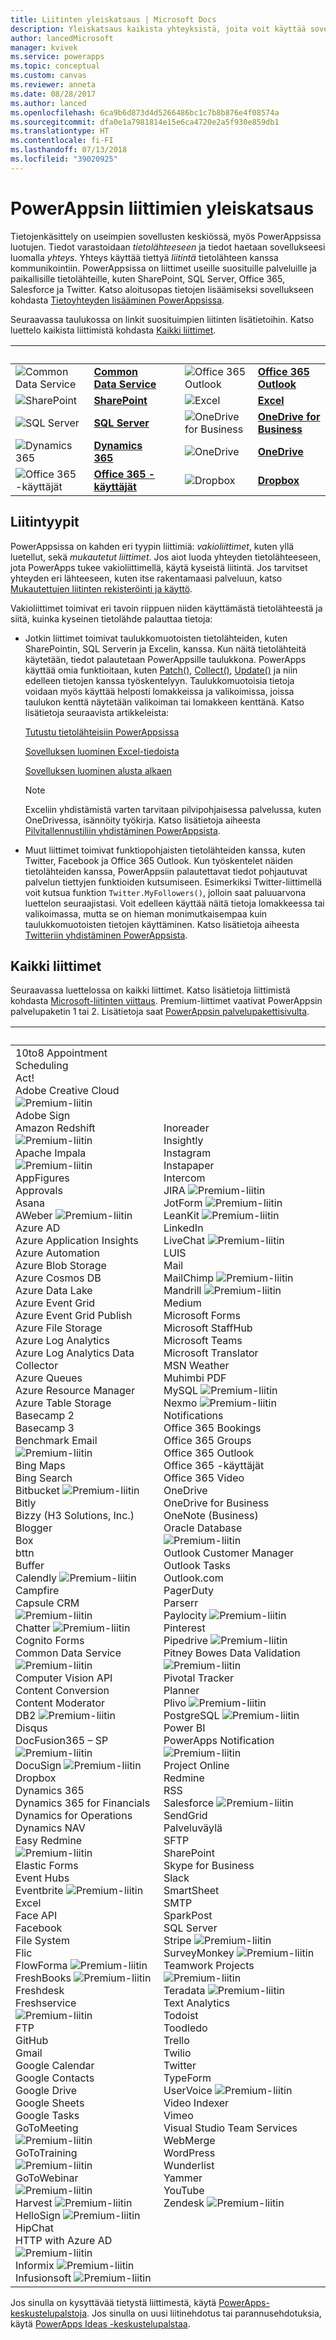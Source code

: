 ```yaml
---
title: Liitinten yleiskatsaus | Microsoft Docs
description: Yleiskatsaus kaikista yhteyksistä, joita voit käyttää sovellusten rakentamiseen
author: lancedMicrosoft
manager: kvivek
ms.service: powerapps
ms.topic: conceptual
ms.custom: canvas
ms.reviewer: anneta
ms.date: 08/28/2017
ms.author: lanced
ms.openlocfilehash: 6ca9b6d873d4d5266486bc1c7b8b876e4f08574a
ms.sourcegitcommit: dfa0e1a7981814e15e6ca4720e2a5f930e859db1
ms.translationtype: HT
ms.contentlocale: fi-FI
ms.lasthandoff: 07/13/2018
ms.locfileid: "39020925"
---
```

# <a name="overview-of-connectors-for-powerapps"></a>PowerAppsin liittimien yleiskatsaus
Tietojenkäsittely on useimpien sovellusten keskiössä, myös PowerAppsissa luotujen. Tiedot varastoidaan *tietolähteeseen* ja tiedot haetaan sovellukseesi luomalla *yhteys*. Yhteys käyttää tiettyä *liitintä* tietolähteen kanssa kommunikointiin. PowerAppsissa on liittimet useille suosituille palveluille ja paikallisille tietolähteille, kuten SharePoint, SQL Server, Office 365, Salesforce ja Twitter. Katso aloitusopas tietojen lisäämiseksi sovellukseen kohdasta [Tietoyhteyden lisääminen PowerAppsissa](add-data-connection.md).

Seuraavassa taulukossa on linkit suosituimpien liitinten lisätietoihin. Katso luettelo kaikista liittimistä kohdasta [Kaikki liittimet](#all-connectors).

| &nbsp; | &nbsp; | &nbsp; | &nbsp; | &nbsp; |
| --- | --- | --- | --- | --- |
| ![Common Data Service](./media/connections-list/cdm.png) |[**Common Data Service**](../common-data-service/data-platform-intro.md) |&nbsp; |![Office 365 Outlook](./media/connections-list/office365.png) |[**Office 365 Outlook**](connections/connection-office365-outlook.md) |
| ![SharePoint](./media/connections-list/sharepoint.png) |[**SharePoint**](connections/connection-sharepoint-online.md) |&nbsp; |![Excel](./media/connections-list/excel.png) |[**Excel**](connections/connection-excel.md) |
| ![SQL Server](./media/connections-list/sql.png) |[**SQL Server**](connections/connection-azure-sqldatabase.md) |&nbsp; |![OneDrive for Business](./media/connections-list/onedrive.png) |[**OneDrive for Business**](connections/cloud-storage-blob-connections.md) |
| ![Dynamics 365](./media/connections-list/dynamics-365.png) |[**Dynamics 365**](connections/connection-dynamics-crmonline.md) |&nbsp; |![OneDrive](./media/connections-list/onedrive.png) |[**OneDrive**](connections/cloud-storage-blob-connections.md) |
| ![Office 365 -käyttäjät](./media/connections-list/office365.png) |[**Office 365 -käyttäjät**](connections/connection-office365-users.md) |&nbsp; |![Dropbox](./media/connections-list/dropbox.png) |[**Dropbox**](connections/cloud-storage-blob-connections.md) |

## <a name="types-of-connectors"></a>Liitintyypit
PowerAppsissa on kahden eri tyypin liittimiä: *vakioliittimet*, kuten yllä luetellut, sekä *mukautetut liittimet*. Jos aiot luoda yhteyden tietolähteeseen, jota PowerApps tukee vakioliittimellä, käytä kyseistä liitintä. Jos tarvitset yhteyden eri lähteeseen, kuten itse rakentamaasi palveluun, katso [Mukautettujen liitinten rekisteröinti ja käyttö](../canvas-apps/register-custom-api.md).

Vakioliittimet toimivat eri tavoin riippuen niiden käyttämästä tietolähteestä ja siitä, kuinka kyseinen tietolähde palauttaa tietoja:

* Jotkin liittimet toimivat taulukkomuotoisten tietolähteiden, kuten SharePointin, SQL Serverin ja Excelin, kanssa. Kun näitä tietolähteitä käytetään, tiedot palautetaan PowerAppsille taulukkona. PowerApps käyttää omia funktioitaan, kuten [Patch()](functions/function-patch.md), [Collect()](functions/function-clear-collect-clearcollect.md), [Update()](functions/function-update-updateif.md) ja niin edelleen tietojen kanssa työskentelyyn. Taulukkomuotoisia tietoja voidaan myös käyttää helposti lomakkeissa ja valikoimissa, joissa taulukon kenttä näytetään valikoiman tai lomakkeen kenttänä. Katso lisätietoja seuraavista artikkeleista:

    [Tutustu tietolähteisiin PowerAppsissa](working-with-data-sources.md)

    [Sovelluksen luominen Excel-tiedoista](get-started-create-from-data.md)

    [Sovelluksen luominen alusta alkaen](get-started-create-from-blank.md)

    > [!NOTE]
  > Exceliin yhdistämistä varten tarvitaan pilvipohjaisessa palvelussa, kuten OneDrivessa, isännöity työkirja. Katso lisätietoja aiheesta [Pilvitallennustiliin yhdistäminen PowerAppsista](connections/cloud-storage-blob-connections.md).

* Muut liittimet toimivat funktiopohjaisten tietolähteiden kanssa, kuten Twitter, Facebook ja Office 365 Outlook. Kun työskentelet näiden tietolähteiden kanssa, PowerAppsiin palautettavat tiedot pohjautuvat palvelun tiettyjen funktioiden kutsumiseen. Esimerkiksi Twitter-liittimellä voit kutsua funktion `Twitter.MyFollowers()`, jolloin saat paluuarvona luettelon seuraajistasi. Voit edelleen käyttää näitä tietoja lomakkeessa tai valikoimassa, mutta se on hieman monimutkaisempaa kuin taulukkomuotoisten tietojen käyttäminen. Katso lisätietoja aiheesta [Twitteriin yhdistäminen PowerAppsista](connections/connection-twitter.md).

## <a name="all-connectors"></a>Kaikki liittimet
Seuraavassa luettelossa on kaikki liittimet. Katso lisätietoja liittimistä kohdasta [Microsoft-liitinten viittaus](https://docs.microsoft.com/connectors/). Premium-liittimet vaativat PowerAppsin palvelupaketin 1 tai 2. Lisätietoja saat [PowerAppsin palvelupakettisivulta](https://powerapps.microsoft.com/pricing/).

| &nbsp; | &nbsp; |
| --- | --- |
| 10to8 Appointment Scheduling<br>Act!<br>Adobe Creative Cloud ![Premium-liitin](./media/connections-list/premium.png)<br>Adobe Sign<br>Amazon Redshift ![Premium-liitin](./media/connections-list/premium.png)<br>Apache Impala ![Premium-liitin](./media/connections-list/premium.png)<br>AppFigures<br>Approvals<br>Asana<br>AWeber ![Premium-liitin](./media/connections-list/premium.png)<br>Azure AD<br>Azure Application Insights<br>Azure Automation<br>Azure Blob Storage<br>Azure Cosmos DB<br>Azure Data Lake<br>Azure Event Grid<br>Azure Event Grid Publish<br>Azure File Storage<br>Azure Log Analytics<br>Azure Log Analytics Data Collector<br>Azure Queues<br>Azure Resource Manager<br>Azure Table Storage<br>Basecamp 2<br>Basecamp 3<br>Benchmark Email ![Premium-liitin](./media/connections-list/premium.png)<br>Bing Maps<br>Bing Search<br>Bitbucket ![Premium-liitin](./media/connections-list/premium.png)<br>Bitly<br>Bizzy (H3 Solutions, Inc.)<br>Blogger<br>Box<br>bttn<br>Buffer<br>Calendly ![Premium-liitin](./media/connections-list/premium.png)<br>Campfire<br>Capsule CRM ![Premium-liitin](./media/connections-list/premium.png)<br>Chatter ![Premium-liitin](./media/connections-list/premium.png)<br>Cognito Forms<br>Common Data Service ![Premium-liitin](./media/connections-list/premium.png)<br>Computer Vision API<br>Content Conversion<br>Content Moderator<br>DB2 ![Premium-liitin](./media/connections-list/premium.png)<br>Disqus<br>DocFusion365 – SP ![Premium-liitin](./media/connections-list/premium.png)<br>DocuSign ![Premium-liitin](./media/connections-list/premium.png)<br>Dropbox<br>Dynamics 365<br>Dynamics 365 for Financials<br>Dynamics for Operations<br>Dynamics NAV<br>Easy Redmine ![Premium-liitin](./media/connections-list/premium.png)<br>Elastic Forms<br>Event Hubs<br>Eventbrite ![Premium-liitin](./media/connections-list/premium.png)<br>Excel<br>Face API<br>Facebook<br>File System<br>Flic<br>FlowForma ![Premium-liitin](./media/connections-list/premium.png)<br>FreshBooks ![Premium-liitin](./media/connections-list/premium.png)<br>Freshdesk<br>Freshservice ![Premium-liitin](./media/connections-list/premium.png)<br>FTP<br>GitHub<br>Gmail<br>Google Calendar<br>Google Contacts<br>Google Drive<br>Google Sheets<br>Google Tasks<br>GoToMeeting ![Premium-liitin](./media/connections-list/premium.png)<br>GoToTraining ![Premium-liitin](./media/connections-list/premium.png)<br>GoToWebinar ![Premium-liitin](./media/connections-list/premium.png)<br>Harvest ![Premium-liitin](./media/connections-list/premium.png)<br>HelloSign ![Premium-liitin](./media/connections-list/premium.png)<br>HipChat<br>HTTP with Azure AD ![Premium-liitin](./media/connections-list/premium.png)<br>Informix ![Premium-liitin](./media/connections-list/premium.png)<br>Infusionsoft ![Premium-liitin](./media/connections-list/premium.png) |Inoreader<br>Insightly<br>Instagram<br>Instapaper<br>Intercom<br>JIRA ![Premium-liitin](./media/connections-list/premium.png)<br>JotForm ![Premium-liitin](./media/connections-list/premium.png)<br>LeanKit ![Premium-liitin](./media/connections-list/premium.png)<br>LinkedIn<br>LiveChat ![Premium-liitin](./media/connections-list/premium.png)<br>LUIS<br>Mail<br>MailChimp ![Premium-liitin](./media/connections-list/premium.png)<br>Mandrill ![Premium-liitin](./media/connections-list/premium.png)<br>Medium<br>Microsoft Forms<br>Microsoft StaffHub<br>Microsoft Teams<br>Microsoft Translator<br>MSN Weather<br>Muhimbi PDF<br>MySQL ![Premium-liitin](./media/connections-list/premium.png)<br>Nexmo ![Premium-liitin](./media/connections-list/premium.png)<br>Notifications<br>Office 365 Bookings<br>Office 365 Groups<br>Office 365 Outlook<br>Office 365 -käyttäjät<br>Office 365 Video<br>OneDrive<br>OneDrive for Business<br>OneNote (Business)<br>Oracle Database ![Premium-liitin](./media/connections-list/premium.png)<br>Outlook Customer Manager<br>Outlook Tasks<br>Outlook.com<br>PagerDuty<br>Parserr<br>Paylocity ![Premium-liitin](./media/connections-list/premium.png)<br>Pinterest<br>Pipedrive ![Premium-liitin](./media/connections-list/premium.png)<br>Pitney Bowes Data Validation ![Premium-liitin](./media/connections-list/premium.png)<br>Pivotal Tracker<br>Planner<br>Plivo ![Premium-liitin](./media/connections-list/premium.png)<br>PostgreSQL ![Premium-liitin](./media/connections-list/premium.png)<br>Power BI<br>PowerApps Notification ![Premium-liitin](./media/connections-list/premium.png)<br>Project Online<br>Redmine<br>RSS<br>Salesforce ![Premium-liitin](./media/connections-list/premium.png)<br>SendGrid<br>Palveluväylä<br>SFTP<br>SharePoint<br>Skype for Business<br>Slack<br>SmartSheet<br>SMTP<br>SparkPost<br>SQL Server<br>Stripe ![Premium-liitin](./media/connections-list/premium.png)<br>SurveyMonkey ![Premium-liitin](./media/connections-list/premium.png)<br>Teamwork Projects ![Premium-liitin](./media/connections-list/premium.png)<br>Teradata ![Premium-liitin](./media/connections-list/premium.png)<br>Text Analytics<br>Todoist<br>Toodledo<br>Trello<br>Twilio<br>Twitter<br>TypeForm<br>UserVoice ![Premium-liitin](./media/connections-list/premium.png)<br>Video Indexer<br>Vimeo<br>Visual Studio Team Services<br>WebMerge<br>WordPress<br>Wunderlist<br>Yammer<br>YouTube<br>Zendesk ![Premium-liitin](./media/connections-list/premium.png) |

Jos sinulla on kysyttävää tietystä liittimestä, käytä [PowerApps-keskustelupalstoja](https://powerusers.microsoft.com/t5/PowerApps-Community/ct-p/PowerApps1). Jos sinulla on uusi liitinehdotus tai parannusehdotuksia, käytä [PowerApps Ideas -keskustelupalstaa](https://powerusers.microsoft.com/t5/PowerApps-Ideas/idb-p/PowerAppsIdeas).
